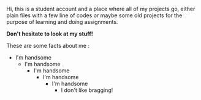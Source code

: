 Hi, this is a student account and a place where all of my projects go, either plain files with a few line of codes or maybe some old projects for the purpose of learning and doing assignments.
  
  
**Don't hesitate to look at my stuff!**

These are some facts about me :
  - I'm handsome 
    - I'm handsome
      - I'm handsome
        - I'm handsome
          - I'm handsome
            - I don't like bragging!


